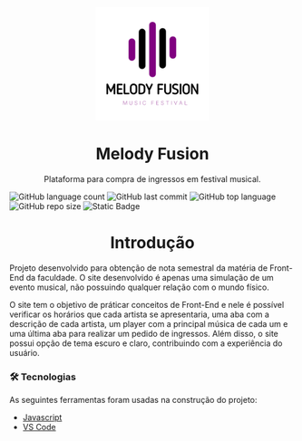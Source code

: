 <p align="center">
  <img width="200" src="imagens/melodyFusion-logo.png">
</p>
<h1 align="center">Melody Fusion</h1>
<p align="center">Plataforma para compra de ingressos em festival musical.</p>

![GitHub language count](https://img.shields.io/github/languages/count/TavinKG/melody-fusion?style=for-the-badge)
![GitHub last commit](https://img.shields.io/github/last-commit/TavinKG/melody-fusion?style=for-the-badge)
![GitHub top language](https://img.shields.io/github/languages/top/TavinKG/melody-fusion?style=for-the-badge)
![GitHub repo size](https://img.shields.io/github/repo-size/TavinKG/melody-fusion?style=for-the-badge)
![Static Badge](https://img.shields.io/badge/STATUS-FINALIZADO-blue?style=for-the-badge)



<h1 align="center">Introdução</h1>
<p>Projeto desenvolvido para obtenção de nota semestral da matéria de Front-End da faculdade. O site desenvolvido é apenas uma simulação de um evento musical, não possuindo qualquer relação com o mundo físico.</p>
<p>O site tem o objetivo de práticar conceitos de Front-End e nele é possível verificar os horários que cada artista se apresentaria, uma aba com a descrição de cada artista, um player com a principal música de cada um e uma última aba para realizar um pedido de ingressos. Além disso, o site possui opção de tema escuro e claro, contribuindo com a experiência do usuário.</p>

### 🛠 Tecnologias

As seguintes ferramentas foram usadas na construção do projeto:

- [Javascript](<[https://expo.io/](https://developer.mozilla.org/en-US/docs/Web/JavaScript)>)
- [VS Code](<[https://nodejs.org/en/](https://code.visualstudio.com/)>)

